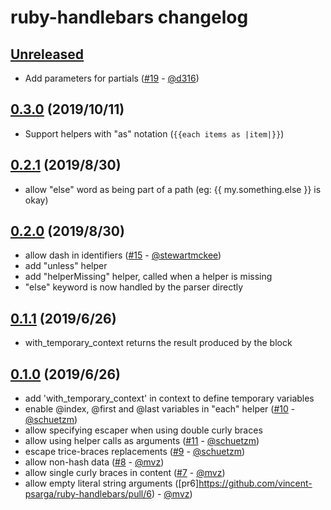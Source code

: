 ruby-handlebars changelog
=========================

[Unreleased]
------------

 - Add parameters for partials ([#19](https://github.com/vincent-psarga/ruby-handlebars/pull/19) - [@d316])

[0.3.0] (2019/10/11)
--------------------

 - Support helpers with "as" notation (`{{each items as |item|}}`)

[0.2.1] (2019/8/30)
-------------------

 - allow "else" word as being part of a path (eg: {{ my.something.else }} is okay)

[0.2.0] (2019/8/30)
-------------------

 - allow dash in identifiers ([#15](https://github.com/vincent-psarga/ruby-handlebars/pull/15) - [@stewartmckee])
 - add "unless" helper
 - add "helperMissing" helper, called when a helper is missing
 - "else" keyword is now handled by the parser directly

[0.1.1] (2019/6/26)
-------------------

 - with_temporary_context returns the result produced by the block

[0.1.0] (2019/6/26)
-------------------

 - add 'with_temporary_context' in context to define temporary variables
 - enable @index, @first and @last variables in "each" helper ([#10](https://github.com/vincent-psarga/ruby-handlebars/pull/10) - [@schuetzm])
 - allow specifying escaper when using double curly braces
 - allow using helper calls as arguments ([#11](https://github.com/vincent-psarga/ruby-handlebars/pull/11) - [@schuetzm])
 - escape trice-braces replacements ([#9](https://github.com/vincent-psarga/ruby-handlebars/pull/9) - [@schuetzm])
 - allow non-hash data ([#8](https://github.com/vincent-psarga/ruby-handlebars/pull/8) - [@mvz])
 - allow single curly braces in content ([#7](https://github.com/vincent-psarga/ruby-handlebars/pull/7) - [@mvz])
 - allow empty literal string arguments ([pr6]https://github.com/vincent-psarga/ruby-handlebars/pull/6) - [@mvz])

<!-- Contributors lists -->
[@stewartmckee]:  https://github.com/stewartmckee
[@schuetzm]:      https://github.com/schuetzm
[@mvz]:           https://github.com/mvz
[@d316]:          https://github.com/d316

<!-- Releases diffs -->
[Unreleased]: https://github.com/smartbear/ruby-handlebars/compare/v0.3.0...master
[0.3.0]:      https://github.com/smartbear/ruby-handlebars/compare/v0.2.1...v0.3.0
[0.2.1]:      https://github.com/smartbear/ruby-handlebars/compare/v0.2.0...v0.2.1
[0.2.0]:      https://github.com/smartbear/ruby-handlebars/compare/v0.1.1...v0.2.0
[0.1.1]:      https://github.com/smartbear/ruby-handlebars/compare/v0.1.0...v0.1.1
[0.1.0]:      https://github.com/smartbear/ruby-handlebars/compare/v0.0.6...v0.1.0
